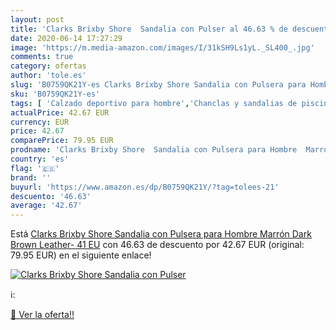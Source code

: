 ```yaml
---
layout: post
title: 'Clarks Brixby Shore  Sandalia con Pulser al 46.63 % de descuento'
date: 2020-06-14 17:27:29
image: 'https://m.media-amazon.com/images/I/31kSH9Ls1yL._SL400_.jpg'
comments: true
category: ofertas
author: 'tole.es'
slug: 'B0759QK21Y-es Clarks Brixby Shore Sandalia con Pulsera para Hombre...'
sku: 'B0759QK21Y-es'
tags: [ 'Calzado deportivo para hombre','Chanclas y sandalias de piscina para hombre','Sandalias de vestir para hombre','Zapatillas y calzado deportivo para hombre','Zapatos','Zapatos para hombre','Zapatos y complementos','sandalia', ]
actualPrice: 42.67 EUR
currency: EUR
price: 42.67
comparePrice: 79.95 EUR
prodname: 'Clarks Brixby Shore  Sandalia con Pulsera para Hombre  Marrón  Dark Brown Leather-   41 EU'
country: 'es'
flag: '🇪🇸'
brand: ''
buyurl: 'https://www.amazon.es/dp/B0759QK21Y/?tag=tolees-21'
descuento: '46.63'
average: '42.67'
---
```


Está [Clarks Brixby Shore  Sandalia con Pulsera para Hombre  Marrón  Dark Brown Leather-   41 EU](https://www.amazon.es/dp/B0759QK21Y/?tag=tolees-21) con 46.63 de descuento por 42.67 EUR (original: 79.95 EUR) en el siguiente enlace!

[![Clarks Brixby Shore  Sandalia con Pulser](https://m.media-amazon.com/images/I/31kSH9Ls1yL._SL400_.jpg)](https://www.amazon.es/dp/B0759QK21Y/?tag=tolees-21)

ℹ️:


[🛒 Ver la oferta!!](https://www.amazon.es/dp/B0759QK21Y/?tag=tolees-21)
